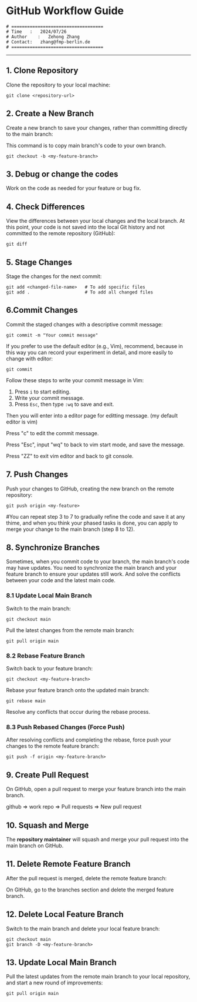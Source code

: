 # GitHub Workflow Guide

```
# ===================================
# Time	 :   2024/07/26
# Author	:   Zehong Zhang
# Contact:   zhang@fmp-berlin.de
# ===================================
```

---

## 1. Clone Repository

Clone the repository to your local machine:

```
git clone <repository-url>
```

## 2. Create a New Branch

Create a new branch to save your changes, rather than committing directly to the main branch:

This command is to copy main branch's code to your own branch.

```
git checkout -b <my-feature-branch>
```

## 3. Debug or change the codes

Work on the code as needed for your feature or bug fix.

## 4. Check Differences

View the differences between your local changes and the local branch. At this point, your code is not saved into the local Git history and not committed to the remote repository (GitHub):

```
git diff
```

## 5. Stage Changes

Stage the changes for the next commit:

```
git add <changed-file-name>   # To add specific files
git add .                     # To add all changed files
```

## 6.Commit Changes

Commit the staged changes with a descriptive commit message:

```
git commit -m "Your commit message"
```

If you prefer to use the default editor (e.g., Vim), recommend, because in this way you can record your experiment in detail, and more easily to change with editor:

```
git commit
```

Follow these steps to write your commit message in Vim:

1. Press `i` to start editing.
2. Write your commit message.
3. Press `Esc`, then type `:wq` to save and exit.

Then you will enter into a editor page for editting message. (my default editor is vim)

Press "c" to edit the commit message.

Press "Esc", input "wq" to back to vim start mode, and save the message.

Press "ZZ" to exit vim editor and back to git console.

## 7. Push Changes

Push your changes to GitHub, creating the new branch on the remote repository:

```
git push origin <my-feature>
```

#You can repeat step 3 to 7 to gradually refine the code and save it at any thime, and when you think your phased tasks is done, you can apply to merge your change to the main branch (step 8 to 12).

## 8. Synchronize Branches

Sometimes, when you commit code to your branch, the main branch's code may have updates. You need to synchronize the main branch and your feature branch to ensure your updates still work. And solve the conflicts between your code and the latest main code.

### 8.1 Update Local Main Branch

Switch to the main branch:

```
git checkout main
```

Pull the latest changes from the remote main branch:

```
git pull origin main
```

### 8.2 Rebase Feature Branch

Switch back to your feature branch:

```
git checkout <my-feature-branch>
```

Rebase your feature branch onto the updated main branch:

```
git rebase main
```

Resolve any conflicts that occur during the rebase process.

### 8.3 Push Rebased Changes (Force Push)

After resolving conflicts and completing the rebase, force push your changes to the remote feature branch:

```
git push -f origin <my-feature-branch>
```

## 9. Create Pull Request

On GitHub, open a pull request to merge your feature branch into the main branch.

github => work repo => Pull requests => New pull request

## 10. Squash and Merge

The **repository maintainer** will squash and merge your pull request into the main branch on GitHub.

## 11. Delete Remote Feature Branch

After the pull request is merged, delete the remote feature branch:

On GitHub, go to the branches section and delete the merged feature branch.

## 12. Delete Local Feature Branch

Switch to the main branch and delete your local feature branch:

```
git checkout main
git branch -D <my-feature-branch>
```

## 13. Update Local Main Branch

Pull the latest updates from the remote main branch to your local repository, and start a new round of improvements:

```
git pull origin main
```

